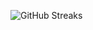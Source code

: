 ![GitHub Streaks](https://github-streaks-mqc9.onrender.com/streak/happilli/image?theme=midnight&cache_bust=1743282013&lang=ja)
